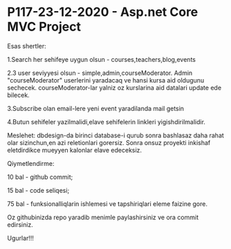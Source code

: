 # P117-23-12-2020 - Asp.net Core MVC Project

Esas shertler:

1.Search her sehifeye uygun olsun - courses,teachers,blog,events

2.3 user seviyyesi olsun - simple,admin,courseModerator. Admin "courseModerator" userlerini yaradacaq ve hansi kursa aid oldugunu sechecek.
courseModerator-lar yalniz oz kurslarina aid datalari update ede bilecek.

3.Subscribe olan email-lere yeni event yaradilanda mail getsin

4.Butun sehifeler yazilmalidi,elave sehifelerin linkleri yigishdirilmalidir.

Meslehet: dbdesign-da birinci database-i qurub sonra bashlasaz daha rahat olar sizinchun,en azi reletionlari gorersiz.
Sonra onsuz proyekti inkishaf eletdirdikce mueyyen kalonlar elave edeceksiz.

Qiymetlendirme:

10 bal - github commit;

15 bal - code seliqesi;

75 bal - funksionalliqlarin ishlemesi ve tapshiriqlari eleme faizine gore.


Oz githubinizda repo yaradib menimle paylashirsiniz ve ora commit edirsiniz.

Ugurlar!!!

